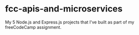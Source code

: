 # fcc-apis-and-microservices
My 5 Node.js and Express.js projects that I've built as part of my freeCodeCamp assignment.
